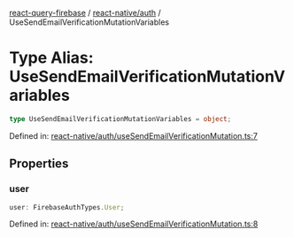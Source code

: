 [react-query-firebase](../../../modules.md) / [react-native/auth](../index.md) / UseSendEmailVerificationMutationVariables

# Type Alias: UseSendEmailVerificationMutationVariables

```ts
type UseSendEmailVerificationMutationVariables = object;
```

Defined in: [react-native/auth/useSendEmailVerificationMutation.ts:7](https://github.com/vpishuk/react-query-firebase/blob/09a15a5d938c4bdaa4fd86491bcf8ea41c16371f/react-native/auth/useSendEmailVerificationMutation.ts#L7)

## Properties

### user

```ts
user: FirebaseAuthTypes.User;
```

Defined in: [react-native/auth/useSendEmailVerificationMutation.ts:8](https://github.com/vpishuk/react-query-firebase/blob/09a15a5d938c4bdaa4fd86491bcf8ea41c16371f/react-native/auth/useSendEmailVerificationMutation.ts#L8)
